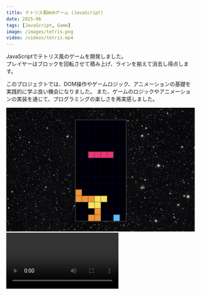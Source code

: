 ```yaml
---
title: テトリス風Webゲーム (JavaScript)
date: 2025-06
tags: [JavaScript, Game]
image: /images/tetris.png
video: /videos/tetris.mp4
---
```


JavaScriptでテトリス風のゲームを開発しました。  
プレイヤーはブロックを回転させて積み上げ、ラインを揃えて消去し得点します。  

このプロジェクトでは、DOM操作やゲームロジック、アニメーションの基礎を実践的に学ぶ良い機会になりました。
また、ゲームのロジックやアニメーションの実装を通じて、プログラミングの楽しさを再実感しました。


![スクリーンショット](/images/tetris.png)
<video src="/videos/tetris.mp4" controls></video>
